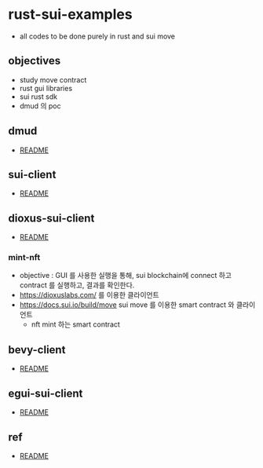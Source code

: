 # rust-sui-examples

* all codes to be done purely in rust and sui move
## objectives 

* study move contract
* rust gui libraries
* sui rust sdk 
* dmud 의 poc

## dmud 

* [README](dmud_poc/README.md)

## sui-client

* [README](sui-client/README.md)
## dioxus-sui-client

* [README](dioxus-sui-client/README.md)

### mint-nft


* objective : GUI 를 사용한 실행을 통해, sui blockchain에 connect 하고 contract 를 실행하고, 결과를 확인한다.
* https://dioxuslabs.com/ 를 이용한 클라이언트
* https://docs.sui.io/build/move sui move 를 이용한 smart contract 와 클라이언트
  * nft mint 하는 smart contract

## bevy-client

* [README](bevy-client/README.md)

## egui-sui-client


* [README](egui-client/README.md)

## ref

* [README](ref/README.md)


